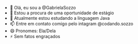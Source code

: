 - 👋 Olá, eu sou a @GabrielaSozzo
- 👀 Estou a procura de uma oportunidade de estágio
- 🌱 Atualmente estou estudando a linguagem Java
- 📫 Entre em contato comigo pelo intagram @codando.sozzo
- 😄 Pronomes: Ela/Dela
- ⚡ Sem fatos engraçados

<!---
GabrielaSozzo/GabrielaSozzo is a ✨ special ✨ repository because its `README.md` (this file) appears on your GitHub profile.
You can click the Preview link to take a look at your changes.
--->
